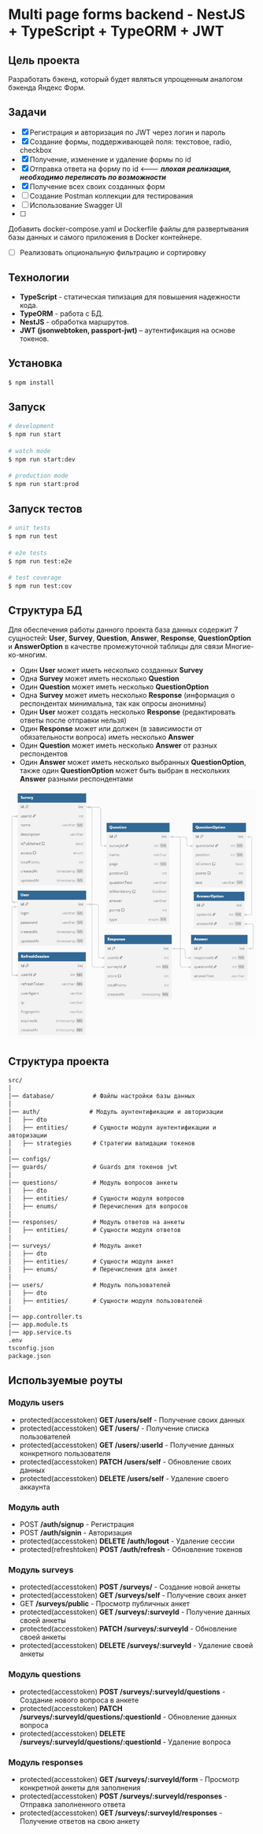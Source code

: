 # Multi page forms backend - NestJS + TypeScript + TypeORM + JWT

## Цель проекта

Разработать бэкенд, который будет являться упрощенным аналогом бэкенда Яндекс Форм.

## Задачи

- [X] Регистрация и авторизация по JWT через логин и пароль
- [X] Cоздание формы, поддерживающей поля: текстовое, radio, checkbox
- [X] Получение, изменение и удаление формы по id
- [X] Отправка ответа на форму по id              <--- ***плохая реализация, необходимо переписать по возможности***
- [X] Получение всех своих созданных форм
- [ ] Создание Postman коллекции для тестирования
- [ ] Использование Swagger UI
- [ ] 
Добавить docker-compose.yaml и Dockerfile файлы для развертывания базы данных и самого приложения в Docker контейнере.
- [ ] Реализовать опциональную фильтрацию и сортировку

## Технологии

- **TypeScript** - статическая типизация для повышения надежности кода.
- **TypeORM** - работа с БД.
- **NestJS** - обработка маршрутов.
- **JWT (jsonwebtoken, passport-jwt)** – аутентификация на основе токенов.

## Установка

```bash
$ npm install
```

## Запуск

```bash
# development
$ npm run start

# watch mode
$ npm run start:dev

# production mode
$ npm run start:prod
```

## Запуск тестов

```bash
# unit tests
$ npm run test

# e2e tests
$ npm run test:e2e

# test coverage
$ npm run test:cov
```

## Структура БД

Для обеспечения работы данного проекта база данных содержит 7 сущностей: **User**, **Survey**, **Question**, **Answer**, **Response**, **QuestionOption** и **AnswerOption** в качестве промежуточной таблицы для связи Многие-ко-многим.
  - Один **User** может иметь несколько созданных **Survey**
  - Одна **Survey** может иметь несколько **Question**
  - Один **Question** может иметь несколько **QuestionOption**
  - Одна **Survey** может иметь несколько **Response** (информация о респондентах минимальна, так как опросы анонимны)
  - Один **User** может создать несколько **Response** (редактировать ответы после отправки нельзя)
  - Один **Response** может или должен (в зависимости от обязательности вопроса) иметь несколько **Answer**
  - Один **Question** может иметь несколько **Answer** от разных респондентов
  - Один **Answer** может иметь несколько выбранных **QuestionOption**, также один **QuestionOption** может быть выбран в нескольких **Answer** разными респондентами

![модель базы данных](db.schema.png)

## Структура проекта

```
src/
│
│── database/           # Файлы настройки базы данных
│
│── auth/              # Модуль аунтентификации и авторизации
│   ├── dto
│   ├── entities/       # Сущности модуля аунтентификации и авторизации
│   ├── strategies      # Стратегии валидации токенов
│
│── configs/
│── guards/             # Guards для токенов jwt
│
│── questions/          # Модуль вопросов анкеты
│   ├── dto
│   ├── entities/       # Сущности модуля вопросов
│   ├── enums/          # Перечисления для вопросов
│
│── responses/          # Модуль ответов на анкеты
│   ├── entities/       # Сущности модуля ответов
│
│── surveys/            # Модуль анкет
│   ├── dto
│   ├── entities/       # Сущности модуля анкет
│   ├── enums/          # Перечисления для анкет
│
│── users/              # Модуль пользователей
│   ├── dto
│   ├── entities/       # Сущности модуля пользователей
│
│── app.controller.ts
│── app.module.ts
│── app.service.ts
.env
tsconfig.json
package.json
```

## Используемые роуты

### Модуль users

- protected(accesstoken) **GET    /users/self**            - Получение своих данных
- protected(accesstoken) **GET    /users/**                - Получение списка пользователей
- protected(accesstoken) **GET    /users/:userId**         - Получение данных конкретного пользователя
- protected(accesstoken) **PATCH  /users/self**            - Обновление своих данных
- protected(accesstoken) **DELETE /users/self**            - Удаление своего аккаунта

### Модуль auth

- POST                     **/auth/signup**          - Регистрация
- POST                     **/auth/signin**          - Авторизация
- protected(accesstoken)   **DELETE  /auth/logout**  - Удаление сессии
- protected(refreshtoken)  **POST  /auth/refresh**   - Обновление токенов

### Модуль surveys

- protected(accesstoken)   **POST   /surveys/**                      - Создание новой анкеты
- protected(accesstoken)   **GET    /surveys/self**                  - Получение своих анкет
- GET                      **/surveys/public**                       - Просмотр публичных анкет
- protected(accesstoken)   **GET    /surveys/:surveyId**             - Получение данных своей анкеты
- protected(accesstoken)   **PATCH  /surveys/:surveyId**             - Обновление своей анкеты
- protected(accesstoken)   **DELETE /surveys/:surveyId**             - Удаление своей анкеты

### Модуль questions

- protected(accesstoken)   **POST   /surveys/:surveyId/questions**             - Создание нового вопроса в анкете
- protected(accesstoken)   **PATCH  /surveys/:surveyId/questions/:questionId** - Обновление данных вопроса
- protected(accesstoken)   **DELETE /surveys/:surveyId/questions/:questionId** - Удаление вопроса

### Модуль responses

- protected(accesstoken) **GET   /surveys/:surveyId/form**          - Просмотр конкретной анкеты для заполнения
- protected(accesstoken) **POST  /surveys/:surveyId/responses**     - Отправка заполненного ответа
- protected(accesstoken) **GET   /surveys/:surveyId/responses**     - Получение ответов на свою анкету
